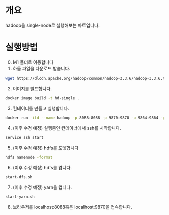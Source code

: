 # 개요
hadoop을 single-node로 실행해보는 파트입니다.

# 실행방법
0. M1 폴더로 이동합니다
1. 하둡 파일을 다운로드 받습니다.
```sh
wget https://dlcdn.apache.org/hadoop/common/hadoop-3.3.6/hadoop-3.3.6.tar.gz
```
2. 이미지를 빌드합니다.
```sh
docker image build -t hd-single .
```
3. 컨테이너를 만들고 실행합니다.
```sh
docker run -itd --name hadoop -p 8088:8088 -p 9870:9870 -p 9864:9864 -p 9866:9866 -p 9867:9867 hd-single bash
```
4. (이후 수정 예정) 실행중인 컨테이너에서 ssh를 시작합니다.
```sh
service ssh start
````
5. (이후 수정 예정) hdfs를 포멧합니다
```sh
hdfs namenode -format
````
6. (이후 수정 예정) hdfs를 켭니다.
```sh
start-dfs.sh
````
7. (이후 수정 예정) yarn을 켭니다.
```sh
start-yarn.sh
```
8. 브라우저를 localhost:8088혹은 localhost:9870을 접속합니다.